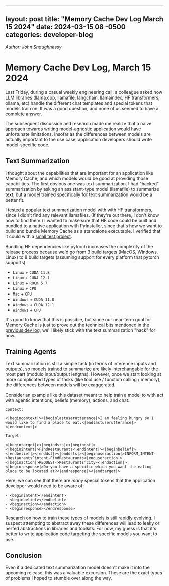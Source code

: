 
---
layout: post
title:  "Memory Cache Dev Log March 15 2024"
date:   2024-03-15 08 -0500
categories: developer-blog
---
_Author: John Shaughnessy_

# Memory Cache Dev Log, March 15 2024

Last Friday, during a casual weekly engineering call, a colleague asked how LLM libraries (llama.cpp, llamafile, langchain, llamaindex, HF transformers, ollama, etc) handle the different chat templates and special tokens that models train on. It was a good question, and none of us seemed to have a complete answer.

The subsequent discussion and research made me realize that a naive approach towards writing model-agnostic application would have unfortunate limitations. Insofar as the differences between models are actually important to the use case, application developers should write model-specific code.

## Text Summarization

I thought about the capabilities that are important for an application like Memory Cache, and which models would be good at providing those capabilities. The first obvious one was text summarization. I had "hacked" summarization by asking an assistant-type model (llamafile) to summarize text, but a model trained specifically for text summarization would be a better fit.

I tested a popular text summarization model with with HF transformers, since I didn't find any relevant llamafiles. (If they're out there, I don't know how to find them.) I wanted to make sure that HF code could be built and bundled to a native application with PyInstaller, since that's how we want to build and bundle Memory Cache as a standalone executable. I verified that it could with a [small test project](https://github.com/johnshaughnessy/summarization-test).

Bundling HF dependencies like pytorch increases the complexity of the release process because we'd go from 3 build targets (MacOS, Windows, Linux) to 8 build targets (assuming support for every platform that pytorch supports):

- `Linux` + `CUDA 11.8`
- `Linux` + `CUDA 12.1`
- `Linux` + `ROCm 5.7`
- `Linux` + `CPU`
- `Mac` + `CPU`
- `Windows` + `CUDA 11.8`
- `Windows` + `CUDA 12.1`
- `Windows` + `CPU`

It's good to know that this is possible, but since our near-term goal for Memory Cache is just to prove out the technical bits mentioned in the [previous dev log](https://memorycache.ai/developer-blog/2024/03/07/devlog.html), we'll likely stick with the text summarization "hack" for now.

## Training Agents

Text summarization is still a simple task (in terms of inference inputs and outputs), so models trained to summarize are likely interchangable for the most part (modulo input/output lengths). However, once we start looking at more complicated types of tasks (like tool use / function calling / memory), the differences between models will be exaggerated.

Consider an example like this dataset meant to help train a model to with act with agentic intentions, beliefs (memory), actions, and chat:

```
Context:

<|begincontext|><|beginlastuserutterance|>I am feeling hungry so I would like to find a place to eat.<|endlastuserutterance|><|endcontext|>
```

```
Target:

<|begintarget|><|begindsts|><|begindst|><|beginintent|>FindRestaurants<|endintent|><|beginbelief|><|endbelief|><|enddst|><|enddsts|><|beginuseraction|>INFORM_INTENT->Restaurants^intent~FindRestaurants<|enduseraction|><|beginaction|>REQUEST->Restaurants^city~<|endaction|><|beginresponse|>Do you have a specific which you want the eating place to be located at?<|endresponse|><|endtarget|>
```

Here, we can see that there are _many_ special tokens that the application developer would need to be aware of:

```
- <beginintent></endintent>
- <beginbelief></endbelief>
- <beginaction></endaction>
- <beginresponse></endresponse>
```

Research on how to train these types of models is still rapidly evolving. I suspect attempting to abstract away these differences will lead to leaky or nerfed abstractions in libraries and toolkits. For now, my guess is that it's better to write application code targeting the specific models you want to use.

## Conclusion

Even if a dedicated text summarization model doesn't make it into the upcoming release, this was a valuable excursion. These are the exact types of problems I hoped to stumble over along the way.
